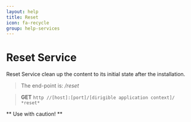 ```yaml
---
layout: help
title: Reset
icon: fa-recycle
group: help-services
---
```


Reset Service
===

Reset Service clean up the content to its initial state after the installation.

> The end-point is: */reset*

> **GET** `http //[host]:[port]/[dirigible application context]/ *reset*`

** Use with caution! **
